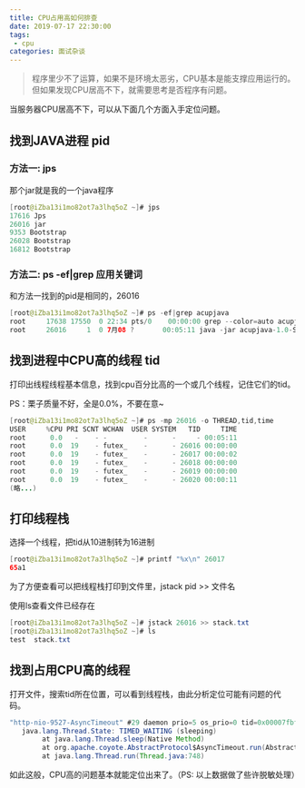 ```yaml
---
title: CPU占用高如何排查
date: 2019-07-17 22:30:00
tags:
 - cpu
categories: 面试杂谈
---
```


> 程序里少不了运算，如果不是环境太恶劣，CPU基本是能支撑应用运行的。但如果发现CPU居高不下，就需要思考是否程序有问题。

当服务器CPU居高不下，可以从下面几个方面入手定位问题。

## 找到JAVA进程 pid

### 方法一: jps

那个jar就是我的一个java程序

```java
[root@iZba13i1mo82ot7a3lhq5oZ ~]# jps
17616 Jps
26016 jar
9353 Bootstrap
26028 Bootstrap
16812 Bootstrap
```

### 方法二: ps -ef|grep 应用关键词

和方法一找到的pid是相同的，26016

```java
[root@iZba13i1mo82ot7a3lhq5oZ ~]# ps -ef|grep acupjava
root     17638 17550  0 22:34 pts/0    00:00:00 grep --color=auto acupjava
root     26016     1  0 7月08 ?       00:05:11 java -jar acupjava-1.0-SNAPSHOT.jar
```

## 找到进程中CPU高的线程 tid

打印出线程线程基本信息，找到cpu百分比高的一个或几个线程，记住它们的tid。

PS：栗子质量不好，全是0.0%，不要在意~

```java
[root@iZba13i1mo82ot7a3lhq5oZ ~]# ps -mp 26016 -o THREAD,tid,time
USER     %CPU PRI SCNT WCHAN  USER SYSTEM   TID     TIME
root      0.0   -    - -         -      -     - 00:05:11
root      0.0  19    - futex_    -      - 26016 00:00:00
root      0.0  19    - futex_    -      - 26017 00:00:02
root      0.0  19    - futex_    -      - 26018 00:00:00
root      0.0  19    - futex_    -      - 26019 00:00:00
root      0.0  19    - futex_    -      - 26020 00:00:11
(略...)
```

## 打印线程栈

选择一个线程，把tid从10进制转为16进制

```java
[root@iZba13i1mo82ot7a3lhq5oZ ~]# printf "%x\n" 26017
65a1
```

为了方便查看可以把线程栈打印到文件里，jstack pid >> 文件名

使用ls查看文件已经存在

```java
[root@iZba13i1mo82ot7a3lhq5oZ ~]# jstack 26016 >> stack.txt
[root@iZba13i1mo82ot7a3lhq5oZ ~]# ls
test  stack.txt
```

## 找到占用CPU高的线程

打开文件，搜索tid所在位置，可以看到线程栈，由此分析定位可能有问题的代码。

```java
"http-nio-9527-AsyncTimeout" #29 daemon prio=5 os_prio=0 tid=0x00007fbf68973800 nid=0x65a1 waiting on condition [0x00007fbf48ab0000]
   java.lang.Thread.State: TIMED_WAITING (sleeping)
        at java.lang.Thread.sleep(Native Method)
        at org.apache.coyote.AbstractProtocol$AsyncTimeout.run(AbstractProtocol.java:1200)
        at java.lang.Thread.run(Thread.java:748)
```

如此这般，CPU高的问题基本就能定位出来了。（PS: 以上数据做了些许脱敏处理）